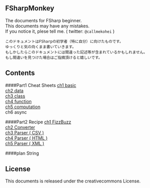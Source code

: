 FSharpMonkey
---
The documents for FSharp beginner.  
This documents may have any mistakes.  
If you notice it, plese tell me. ( twitter: `@callmekohei` )  

```text
このドキュメントはFSharpの初学者（特に自分）に向けたものです。
ゆっくりと気の向くまま書いていきます。
もしかしたらこのドキュメントには間違った記述等が含まれているかもしれません。
もし間違いを見つけた場合はご指摘頂けると嬉しいです。
```

Contents
---
####Part1 Cheat Sheets
[ch1 basic](./part1/ch1_Basic.md)  
[ch2 data](./part1/ch2_data.md)  
[ch3 class](./part1/ch3_class.md)  
[ch4 function](./part1/ch4_function.md)  
[ch5 computation](./part1/ch5_computation.md)  
ch6 async  

####Part2 Recipe
[ch1 FizzBuzz](./part2/ch1_FizzBuzz.md)  
[ch2 Converter](./part2/ch2_Converter.md)  
[ch3 Parser ( CSV )](./part2/ch3_Parser_CSV.md)  
[ch4 Parser ( HTML )](./part2/ch4_Parser_HTML.md)  
[ch5 Parser ( XML )](./part2/ch5_Parser_XML.md)  

####plan
String

License
---
This documents is released under the creativecommons License.
